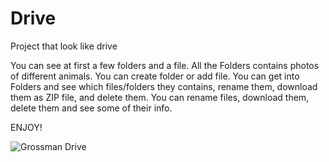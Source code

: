 # Drive
Project that look like drive

You can see at first a few folders and a file. All the Folders contains photos of different animals.
You can create folder or add file.
You can get into Folders and see which files/folders they contains, rename them, download them as ZIP file, and delete them.
You can rename files, download them, delete them and see some of their info.

ENJOY!

![Grossman Drive](https://user-images.githubusercontent.com/117298482/224179186-646c3804-9de8-4df0-86bf-7e8668e86267.jpg)

